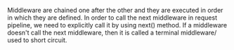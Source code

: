 Middleware are chained one after the other and they are executed in order in which they are defined. 
In order to call the next middleware in request pipeline, we need to explicitly call it by using next() method.
If a middleware doesn't call the next middleware, then it is called a terminal middleware/ used to short circuit.
